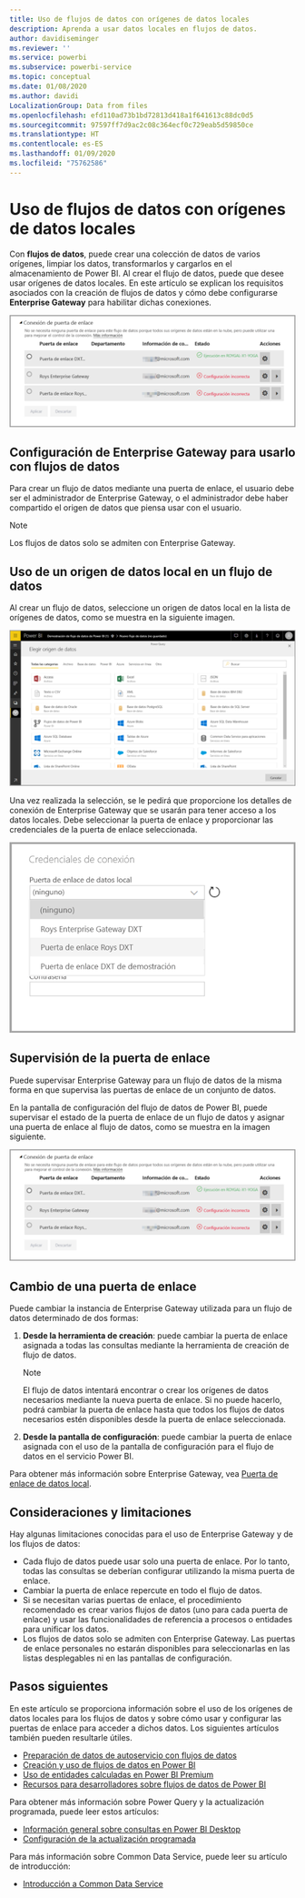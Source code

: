 ```yaml
---
title: Uso de flujos de datos con orígenes de datos locales
description: Aprenda a usar datos locales en flujos de datos.
author: davidiseminger
ms.reviewer: ''
ms.service: powerbi
ms.subservice: powerbi-service
ms.topic: conceptual
ms.date: 01/08/2020
ms.author: davidi
LocalizationGroup: Data from files
ms.openlocfilehash: efd110ad73b1bd72813d418a1f641613c88dc0d5
ms.sourcegitcommit: 97597ff7d9ac2c08c364ecf0c729eab5d59850ce
ms.translationtype: HT
ms.contentlocale: es-ES
ms.lasthandoff: 01/09/2020
ms.locfileid: "75762586"
---
```

# <a name="using-dataflows-with-on-premises-data-sources"></a>Uso de flujos de datos con orígenes de datos locales

Con **flujos de datos**, puede crear una colección de datos de varios orígenes, limpiar los datos, transformarlos y cargarlos en el almacenamiento de Power BI. Al crear el flujo de datos, puede que desee usar orígenes de datos locales. En este artículo se explican los requisitos asociados con la creación de flujos de datos y cómo debe configurarse **Enterprise Gateway** para habilitar dichas conexiones.

![Flujos de datos y puertas de enlace](media/service-dataflows-onpremises-gateways/onpremises-gateways_01.png)

## <a name="configuring-an-enterprise-gateway-for-use-with-dataflows"></a>Configuración de Enterprise Gateway para usarlo con flujos de datos

Para crear un flujo de datos mediante una puerta de enlace, el usuario debe ser el administrador de Enterprise Gateway, o el administrador debe haber compartido el origen de datos que piensa usar con el usuario. 


> [!NOTE]
> Los flujos de datos solo se admiten con Enterprise Gateway.

## <a name="using-an-on-premises-data-source-in-a-dataflow"></a>Uso de un origen de datos local en un flujo de datos

Al crear un flujo de datos, seleccione un origen de datos local en la lista de orígenes de datos, como se muestra en la siguiente imagen.

![Elección de un origen de datos local](media/service-dataflows-onpremises-gateways/onpremises-gateways_02a.png)

Una vez realizada la selección, se le pedirá que proporcione los detalles de conexión de Enterprise Gateway que se usarán para tener acceso a los datos locales. Debe seleccionar la puerta de enlace y proporcionar las credenciales de la puerta de enlace seleccionada.

![Proporcionar los detalles de conexión](media/service-dataflows-onpremises-gateways/onpremises-gateways_03.png)

## <a name="monitoring-your-gateway"></a>Supervisión de la puerta de enlace

Puede supervisar Enterprise Gateway para un flujo de datos de la misma forma en que supervisa las puertas de enlace de un conjunto de datos.

En la pantalla de configuración del flujo de datos de Power BI, puede supervisar el estado de la puerta de enlace de un flujo de datos y asignar una puerta de enlace al flujo de datos, como se muestra en la imagen siguiente.

![Supervisión de la puerta de enlace](media/service-dataflows-onpremises-gateways/onpremises-gateways_01.png)

## <a name="changing-a-gateway"></a>Cambio de una puerta de enlace

Puede cambiar la instancia de Enterprise Gateway utilizada para un flujo de datos determinado de dos formas:

1. **Desde la herramienta de creación**: puede cambiar la puerta de enlace asignada a todas las consultas mediante la herramienta de creación de flujo de datos.

    > [!NOTE]
    > El flujo de datos intentará encontrar o crear los orígenes de datos necesarios mediante la nueva puerta de enlace. Si no puede hacerlo, podrá cambiar la puerta de enlace hasta que todos los flujos de datos necesarios estén disponibles desde la puerta de enlace seleccionada.

2. **Desde la pantalla de configuración**: puede cambiar la puerta de enlace asignada con el uso de la pantalla de configuración para el flujo de datos en el servicio Power BI.

Para obtener más información sobre Enterprise Gateway, vea [Puerta de enlace de datos local](service-gateway-onprem.md).

## <a name="considerations-and-limitations"></a>Consideraciones y limitaciones

Hay algunas limitaciones conocidas para el uso de Enterprise Gateway y de los flujos de datos:

* Cada flujo de datos puede usar solo una puerta de enlace. Por lo tanto, todas las consultas se deberían configurar utilizando la misma puerta de enlace.
* Cambiar la puerta de enlace repercute en todo el flujo de datos.
* Si se necesitan varias puertas de enlace, el procedimiento recomendado es crear varios flujos de datos (uno para cada puerta de enlace) y usar las funcionalidades de referencia a procesos o entidades para unificar los datos.
* Los flujos de datos solo se admiten con Enterprise Gateway. Las puertas de enlace personales no estarán disponibles para seleccionarlas en las listas desplegables ni en las pantallas de configuración.


## <a name="next-steps"></a>Pasos siguientes

En este artículo se proporciona información sobre el uso de los orígenes de datos locales para los flujos de datos y sobre cómo usar y configurar las puertas de enlace para acceder a dichos datos. Los siguientes artículos también pueden resultarle útiles.

* [Preparación de datos de autoservicio con flujos de datos](service-dataflows-overview.md)
* [Creación y uso de flujos de datos en Power BI](service-dataflows-create-use.md)
* [Uso de entidades calculadas en Power BI Premium](service-dataflows-computed-entities-premium.md)
* [Recursos para desarrolladores sobre flujos de datos de Power BI](service-dataflows-developer-resources.md)

Para obtener más información sobre Power Query y la actualización programada, puede leer estos artículos:
* [Información general sobre consultas en Power BI Desktop](desktop-query-overview.md)
* [Configuración de la actualización programada](refresh-scheduled-refresh.md)

Para más información sobre Common Data Service, puede leer su artículo de introducción:
* [Introducción a Common Data Service](https://docs.microsoft.com/powerapps/common-data-model/overview)

